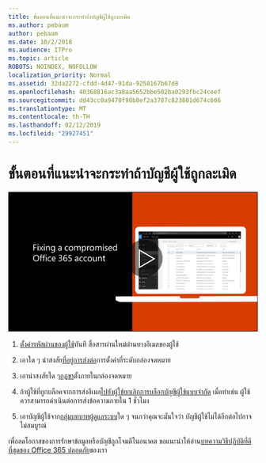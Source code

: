 ```yaml
---
title: ขั้นตอนที่แนะนำจะกระทำถ้าบัญชีผู้ใช้ถูกละเมิด
ms.author: pebaum
author: pebaum
ms.date: 10/2/2018
ms.audience: ITPro
ms.topic: article
ROBOTS: NOINDEX, NOFOLLOW
localization_priority: Normal
ms.assetid: 32da2272-cfdd-4d47-91da-9258167b67d8
ms.openlocfilehash: 40368816ac3a8aa5652bbe502ba0293fbc24ceef
ms.sourcegitcommit: dd43cc0a9470f98b8ef2a3787c823801d674c666
ms.translationtype: MT
ms.contentlocale: th-TH
ms.lasthandoff: 02/12/2019
ms.locfileid: "29927451"
---
```

# <a name="recommended-steps-to-take-if-an-account-is-compromised"></a>ขั้นตอนที่แนะนำจะกระทำถ้าบัญชีผู้ใช้ถูกละเมิด

[![แก้ไขบัญชี Office 365 ถูกโจมตี](media/797f355b-22a1-468e-91a4-a9d5bc45b19a.png)](https://www.microsoft.com/videoplayer/embed/RE2jvOb?pid=ocpVideo0-innerdiv-oneplayer&amp;postJsllMsg=true&amp;maskLevel=20&amp;autoplay=true)
  
1. [ตั้งค่ารหัสผ่านของผู้ใช้](https://support.office.com/article/7a5d073b-7fae-4aa5-8f96-9ecd041aba9c)ทันที สื่อสารผ่านใหม่ผ่านทางอีเมลของผู้ใช้ 
    
2. เอาใด ๆ น่าสงสัย[ที่อยู่การส่งต่อ](https://support.office.com/article/ab5eb117-0f22-4fa7-a662-3a6bdb0add74)การตั้งค่าที่ระดับกล่องจดหมาย 
    
3. เอาน่าสงสัยใด ๆ[กฎขา](https://support.office.com/article/1433E3A0-7FB0-4999-B536-50E05CB67FED)ตั้งภายในกล่องจดหมาย 
    
4. ถ้าผู้ใช้ที่ถูกบล็อคจากการส่งอีเมล[ไปยังผู้ใช้ยกเลิกการบล็อกบัญชีผู้ใช้แบบจำกัด](https://protection.office.com/?hash=/restrictedusers) เมื่อทำเช่น ผู้ใช้ควรสามารถดำเนินต่อการส่งข้อความภายใน 1 ชั่วโมง
    
5. เอาบัญชีผู้ใช้จาก[กลุ่มบทบาทผู้ดูแลระบบ](https://support.office.com/article/eac4d046-1afd-4f1a-85fc-8219c79e1504)ใด ๆ จนกว่าคุณจะมั่นใจว่า บัญชีผู้ใช้ไม่ได้อีกต่อไปอาจไม่สมบูรณ์ 
    
เพื่อลดโอกาสของการรักษาข้อมูลหรือบัญชีถูกโจมตีในอนาคต ขอแนะนำให้อ่าน[บทความวิธีปฏิบัติที่ดีที่สุดของ Office 365 ปลอดภัย](https://support.office.com/article/9295e396-e53d-49b9-ae9b-0b5828cdedc3)ของเรา
  

